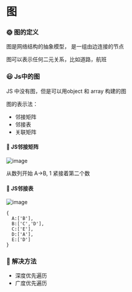 # 图

### :sun_with_face: 图的定义
图是网络结构的抽象模型， 是一组由边连接的节点

图可以表示任何二元关系，比如道路，航班


###  :smiley: Js中的图
JS 中没有图，但是可以用object 和 array 构建的图

图的表示法： 
- 邻接矩阵
- 邻接表
- 关联矩阵

####  :pushpin: JS邻接矩阵

![image](https://user-images.githubusercontent.com/61554320/168601494-3fc6a3ce-2d86-4eab-82cf-9467c25762fd.png)

从数列开始 A->B, 1 紧接着第二个数

#### :pushpin: JS邻接表
![image](https://user-images.githubusercontent.com/61554320/168600643-8a6a989d-3e21-4e65-b666-672ec0078940.png)

```
{
  A:['B'],
  B:['C','D'],
  C:['E'],
  D:['A'], 
  E:['D']
}
```

### :facepunch: 解决方法 
- 深度优先遍历
- 广度优先遍历
